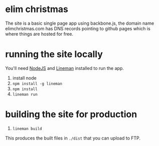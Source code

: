 # elim christmas

The site is a basic single page app using backbone.js, the domain name elimchristmas.com has DNS records pointing to github pages which is where things are hosted for free.

# running the site locally

You'll need [NodeJS](http://www.nodejs.org) and [Lineman](http://www.linemanjs.com) installed to run the app.

1. install node
2. `npm install -g lineman`
3. `npm install`
4. `lineman run`

# building the site for production

1. `lineman build`

This produces the built files in `./dist` that you can upload to FTP.
